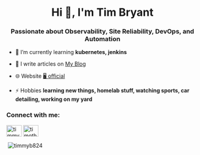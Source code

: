 <h1 align="center">Hi 👋, I'm Tim Bryant</h1>
<h3 align="center">Passionate about Observability, Site Reliability, DevOps, and Automation</h3>

- 🌱 I’m currently learning **kubernetes, jenkins**

- 📝 I write articles on [My Blog](https://blog.timothybryantjr.com)

- 🌐 Website [🖥️ official](https://timothybryantjr.com) 

- ⚡ Hobbies **learning new things, homelab stuff, watching sports, car detailing, working on my yard**

<h3 align="left">Connect with me:</h3>
<p align="left">
<a href="https://twitter.com/timmyb824" target="blank"><img align="center" src="https://raw.githubusercontent.com/rahuldkjain/github-profile-readme-generator/master/src/images/icons/Social/twitter.svg" alt="timmyb824" height="30" width="40" /></a>
<a href="https://linkedin.com/in/timothy-bryant-7aa00026" target="blank"><img align="center" src="https://raw.githubusercontent.com/rahuldkjain/github-profile-readme-generator/master/src/images/icons/Social/linked-in-alt.svg" alt="timothy-bryant-7aa00026" height="30" width="40" /></a>
</p>

<p>&nbsp;<img align="center" src="https://github-readme-stats.vercel.app/api?username=timmyb824&show_icons=true&locale=en" alt="timmyb824" /></p>

